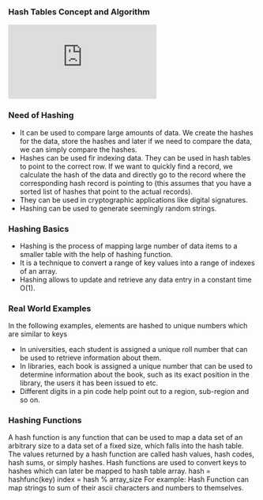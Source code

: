 ### Hash Tables Concept and Algorithm
<iframe src="https://youtu.be/_YF_3DZIdwQ" frameborder="0" allow="autoplay; encrypted-media" allowfullscreen></iframe>

### Need of Hashing

   - It can be used to compare large amounts of data. We create the hashes for the data, store the hashes and later if we need to compare the data, we can simply compare the hashes.
   - Hashes can be used fir indexing data. They can be used in hash tables to point to the correct row. If we want to quickly find a record, we calculate the hash of the data and directly go to the record where the corresponding hash record is pointing to (this assumes that you have a sorted list of hashes that point to the actual records).
   - They can be used in cryptographic applications like digital signatures.
   - Hashing can be used to generate seemingly random strings.

### Hashing Basics

   - Hashing is the process of mapping large number of data items to a smaller table with the help of hashing function.
   - It is a technique to convert a range of key values into a range of indexes of an array.
   - Hashing allows to update and retrieve any data entry in a constant time O(1).

### Real World Examples


In the following examples, elements are hashed to unique numbers which are similar to keys

   - In universities, each student is assigned a unique roll number that can be used to retrieve information about them.
   - In libraries, each book is assigned a unique number that can be used to determine information about the book, such as its exact position in the library, the users it has been issued to etc.
   - Different digits in a pin code help point out to a region, sub-region and so on.

### Hashing Functions

A hash function is any function that can be used to map a data set of an arbitrary size to a data set of a fixed size, which falls into the hash table. The values returned by a hash function are called hash values, hash codes, hash sums, or simply hashes. Hash functions are used to convert keys to hashes which can later be mapped to hash table array.
hash = hashfunc(key)
index = hash % array_size
For example: Hash Function can map strings to sum of their ascii characters and numbers to themselves.



